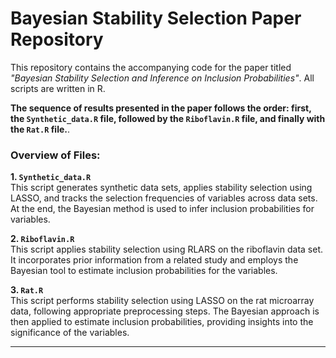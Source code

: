 # Bayesian Stability Selection Paper Repository

This repository contains the accompanying code for the paper titled *"Bayesian Stability Selection and Inference on Inclusion Probabilities"*. All scripts are written in R. 

**The sequence of results presented in the paper follows the order: first, the `Synthetic_data.R` file, followed by the `Riboflavin.R` file, and finally with the `Rat.R` file.**.

### Overview of Files:

**1. `Synthetic_data.R`**  
This script generates synthetic data sets, applies stability selection using LASSO, and tracks the selection frequencies of variables across data sets. At the end, the Bayesian method is used to infer inclusion probabilities for variables.

**2. `Riboflavin.R`**  
This script applies stability selection using RLARS on the riboflavin data set. It incorporates prior information from a related study and employs the Bayesian tool to estimate inclusion probabilities for the variables.

**3. `Rat.R`**  
This script performs stability selection using LASSO on the rat microarray data, following appropriate preprocessing steps. The Bayesian approach is then applied to estimate inclusion probabilities, providing insights into the significance of the variables.

---








